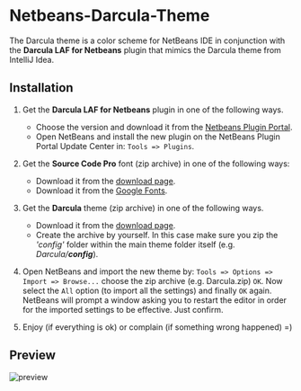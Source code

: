 # Netbeans-Darcula-Theme
The Darcula theme is a color scheme for NetBeans IDE in conjunction with the **Darcula LAF for Netbeans** plugin that mimics the Darcula theme from IntelliJ Idea.

## Installation
1.  Get the **Darcula LAF for Netbeans** plugin in one of the following ways.
    * Choose the version and download it from the 
    [Netbeans Plugin Portal](http://plugins.netbeans.org/plugin/62424/darcula-laf-for-netbeans).
    * Open NetBeans and install the new plugin on the NetBeans Plugin Portal Update Center in: `Tools => Plugins`.

2.  Get the **Source Code Pro** font (zip archive) in one of the following ways:
    * Download it from the [download page](https://github.com/granella/Netbeans-Darcula-Theme/releases/download/v1.0/Source_Code_Pro.zip).
    * Download it from the [Google Fonts](https://www.google.com/fonts/specimen/Source+Code+Pro).

3.  Get the **Darcula** theme (zip archive) in one of the following ways.
    * Download it from the [download page](https://github.com/granella/Netbeans-Darcula-Theme/releases/download/v1.0/Darcula.zip).
    * Create the archive by yourself.
      In this case make sure you zip the _'config'_ folder within the main
      theme folder itself (e.g. _Darcula/**config**_).

4.  Open NetBeans and import the new theme by:
    `Tools => Options => Import => Browse...` choose the zip archive
    (e.g. Darcula.zip) `OK`. Now select the `All` option (to import all the settings)
    and finally `OK` again. NetBeans will prompt a window asking you to restart
    the editor in order for the imported settings to be effective. Just confirm.

5.  Enjoy (if everything is ok) or complain (if something wrong happened) =)

## Preview
![preview](https://pbs.twimg.com/media/CZBkGSxUwAA3JeY.png:large)
